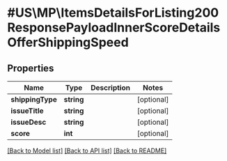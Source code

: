 # #US\MP\ItemsDetailsForListing200ResponsePayloadInnerScoreDetailsOfferShippingSpeed

## Properties

Name | Type | Description | Notes
------------ | ------------- | ------------- | -------------
**shippingType** | **string** |  | [optional]
**issueTitle** | **string** |  | [optional]
**issueDesc** | **string** |  | [optional]
**score** | **int** |  | [optional]


[[Back to Model list]](../) [[Back to API list]](../../Api/US/MP) [[Back to README]](../../README.md)
